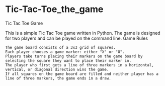 # Tic-Tac-Toe_the_game

Tic Tac Toe Game

This is a simple Tic Tac Toe game written in Python. The game is designed for two players and can be played on the command line.
Game Rules

    The game board consists of a 3x3 grid of squares.
    Each player chooses a game marker: either "X" or "O".
    Players take turns placing their markers on the game board by selecting the square they want to place their marker in.
    The player who first gets a line of three markers in a horizontal, vertical, or diagonal direction wins the game.
    If all squares on the game board are filled and neither player has a line of three markers, the game ends in a draw.
